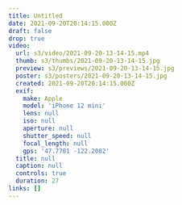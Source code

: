 ```yaml
---
title: Untitled
date: 2021-09-20T20:14:15.000Z
draft: false
drop: true
video:
  url: s3/video/2021-09-20-13-14-15.mp4
  thumb: s3/thumbs/2021-09-20-13-14-15.jpg
  preview: s3/previews/2021-09-20-13-14-15.jpg
  poster: s3/posters/2021-09-20-13-14-15.jpg
  created: 2021-09-20T20:14:15.000Z
  exif:
    make: Apple
    model: 'iPhone 12 mini'
    lens: null
    iso: null
    aperture: null
    shutter_speed: null
    focal_length: null
    gps: '47.7781 -122.2082'
  title: null
  caption: null
  controls: true
  duration: 27
links: []
---
```

